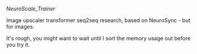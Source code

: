*NeuroScale_Trainer*

Image upscaler transformer seq2seq research, based on NeuroSync - but for images.

It's rough, you might want to wait until I sort the memory usage out before you try it.
